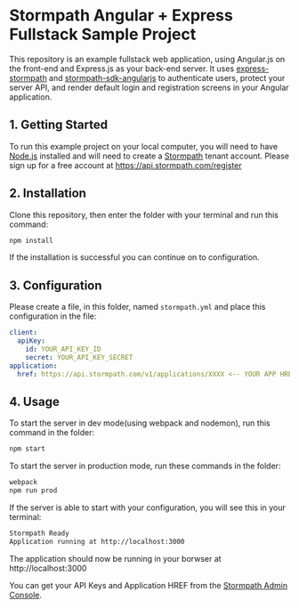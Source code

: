 # Stormpath Angular + Express Fullstack Sample Project

This repository is an example fullstack web application, using Angular.js on the
front-end and Express.js as your back-end server.  It uses [express-stormpath][]
and [stormpath-sdk-angularjs][] to authenticate users, protect your server API,
and render default login and registration screens in your Angular application.

[express-stormpath]: https://github.com/stormpath/express-stormpath
[stormpath-sdk-angularjs]: https://github.com/stormpath/stormpath-sdk-angularjs

## 1. Getting Started

To run this example project on your local computer, you will need to have
[Node.js][] installed and will need to create a [Stormpath][] tenant account.
Please sign up for a free account at https://api.stormpath.com/register


## 2. Installation

Clone this repository, then enter the folder with your terminal and run this
command:

```bash
npm install
```

If the installation is successful you can continue on to configuration.

## 3. Configuration

Please
create a file, in this folder, named `stormpath.yml` and place this configuration
in the file:

```yaml
client:
  apiKey:
    id: YOUR_API_KEY_ID
    secret: YOUR_API_KEY_SECRET
application:
  href: https://api.stormpath.com/v1/applications/XXXX <-- YOUR APP HREF
```

## 4. Usage

To start the server in dev mode(using webpack and nodemon), run this command in the folder:

```bash
npm start
```
To start the server in production mode, run these commands in the folder:

```bash
webpack
npm run prod
```

If the server is able to start with your configuration, you will see this in
your terminal:

```bash
Stormpath Ready
Application running at http://localhost:3000
```

The application should now be running in your borwser at http://localhost:3000

You can get your API Keys and Application HREF from the
[Stormpath Admin Console][].

[Node.js]: https://nodejs.org
[Stormpath]: https://stormpath.com
[Stormpath Admin Console]: https://api.stormpath.com
[stormpath-sdk-angularjs]: https://github.com/stormpath/stormpath-sdk-angularjs
[express-stormpath]: https://github.com/stormpath/express-stormpath
